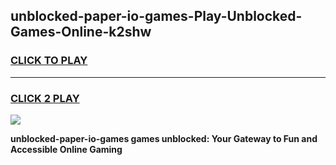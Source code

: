 
## unblocked-paper-io-games-Play-Unblocked-Games-Online-k2shw
<h3>
<a href="https://premium76.site?title=unblocked-paper-io-games&ref=24A">CLICK TO PLAY</a></h3>
<hr>

<h3>
<a href="https://premium76.site?title=unblocked-paper-io-games&ref=24A">CLICK 2 PLAY</a>
  
</h3>

<a href="https://premium76.site?title=unblocked-paper-io-games&ref=24A"><img src="https://clearcache.store/games.png"></a>


**unblocked-paper-io-games games unblocked: Your Gateway to Fun and Accessible Online Gaming**
